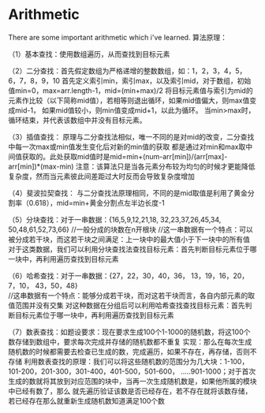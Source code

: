 # Arithmetic
There are some important arithmetic which i've learned.
算法原理：

（1）基本查找：使用数组遍历，从而查找到目标元素

（2）二分查找：首先假定数组为严格递增的整数数组，如：1，2，3，4，5，6，7，8，9，10
         首先定义索引min，索引max，以及索引mid，对于数组，初始值min=0，max=arr.length-1，mid=(min+max)/2
         将目标元素值与索引为mid的元素作比较（以下简称mid值），若相等则退出循环，如果mid值偏大，则max值变成mid-1，
         如果mid值较小，则min值变成mid+1，以此为循环。
         当min>max时，循环结束，并代表该数组中并没有目标元素。


（3）插值查找：
         原理与二分查找法相似，唯一不同的是对mid的改变，二分查找中每一次max或min值发生变化后对新的min值的获取
         都是通过对min和max取中间值获取的。此处获取mid值时是mid=min+(num-arr[min])/(arr[max]-arr[min])*(max-min)
         注意：该算法只是当各元素分布较为均匀的时候才更能降低复杂度，然而当元素彼此间差距过大时反而会导致复杂度增加

（4）斐波拉契查找：
         与二分查找法原理相同，不同的是mid取值是利用了黄金分割率（0.618），mid=min+黄金分割点左半边长度-1


（5）分块查找：对于一串数据：{16,5,9,12,21,18,
                           32,23,37,26,45,34,
                           50,48,61,52,73,66}      //一般分成的块数在n开根块
          //这一串数据有一个特点：可以被分成若干块，而这若干块之间满足：上一块中的最大值小于下一块中的所有值
          对于这类数据，我们可以利用分块查找法查找目标元素：首先判断目标元素位于哪一块中，再利用遍历查找到目标元素


（6）哈希查找：对于一串数据：{27，22，30，40，36，
                           13，19，16，20，
                           7，10，
                           43，50，48}      
          //这串数据有一个特点：能够分成若干块，而对这若干块而言，各自内部元素的取值范围并没有交集
          对这种数据在分组后可以利用哈希查找查找目标元素：首先判断目标元素位于哪一块中，再利用遍历查找到目标元素


（7）数表查找：如题设要求：现在要求生成100个1-1000的随机数，将这100个数存储到数组中，要求每次完成并存储的随机数都不重复
          实现：那么在每次生成随机数的时候都需要去检查已生成的数，完成遍历，如果不存在，再存储，否则不存储
          利用数表查找的原理：我们可以将这些随机数的范围分为几大块：1-100，101-200，201-300，301-400，401-500，501-600，
          .....901-1000；对于首次生成的数就将其放到对应范围的块中，当再一次生成随机数是，如果他所属的模块中已经有数了，那么
          就先遍历验证该数是否已经存在，若不存在就将该数存储，若已经存在那么就重新生成随机数知道满足100个数
              
















                           
